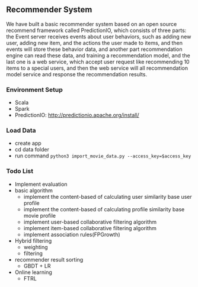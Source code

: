 ## Recommender System
We have built a basic recommender system based on an open source recommend framework called PredictionIO, which consists of three parts: the Event server receives events about user behaviors, such as adding new user, adding new item, and the actions the user made to items, and then events will store these behavior data, and another part recommendation engine can read these data, and training a recommendation model, and the last one is a web service, which accept user request like recommending 10 items to a special users, and then the web service will all recommendation model service and response the recommendation results.  


### Environment Setup
- Scala
- Spark
- PredictionIO: http://predictionio.apache.org/install/

### Load Data
- create app
- cd data folder
- run command `python3 import_movie_data.py --access_key=$access_key`

### Todo List

- Implement evaluation
- basic algorithm
    - implement the content-based of calculating user similarity base user profile
    - implement the content-based of calculating profile similarity base movie profile
    - implement user-based collaborative filtering algorithm
    - implement item-based collaborative filtering algorithm
    - implement association rules(FPGrowth)
- Hybrid filtering
    - weighting
    - filtering
- recommender result sorting
    - GBDT + LR
- Online learning
    - FTRL

